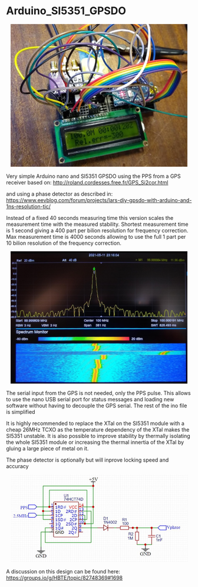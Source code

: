 # Arduino_SI5351_GPSDO

<div align="center">
<img src="doc/build.jpg" width="480px">
</div>

Very simple Arduino nano and SI5351 GPSDO using the PPS from a GPS receiver based on:
 http://roland.cordesses.free.fr/GPS_Si2cor.html

and using a phase detector as described in:
https://www.eevblog.com/forum/projects/lars-diy-gpsdo-with-arduino-and-1ns-resolution-tic/

 Instead of a fixed 40 seconds measuring time this version scales the measurement time with the measured stability.
 Shortest measurement time is 1 second giving a 400 part per bilion resolution for frequency correction.
 Max measurement time is 4000 seconds allowing to use the full 1 part per 10 bilion resolution of the frequency correction.

<div align="center">
<img src="doc/monitor.jpg" width="480px">
</div>

 The serial input from the GPS is not needed, only the PPS pulse. This allows to use the nano USB serial port for status messages and loading new software without having to  decouple the GPS serial.
 The rest of the ino file is simplified
 
 
 It is highly recommended to replace the XTal on the SI5351 module with a cheap 26MHz TCXO as the temperature dependency of the XTal makes the SI5351 unstable.
 It is also possible to improve stability by thermally isolating the whole SI5351 module or increasing the thermal innertia of the XTal by gluing a large piece of metal on it.
 
 The phase detector is optionally but will inprove locking speed and accuracy
 <div align="center">
<img src="doc/Phase_detector_7474.JPG" width="480px">
</div>
 
 A discussion on this design can be found here:
 https://groups.io/g/HBTE/topic/82748369#1698
